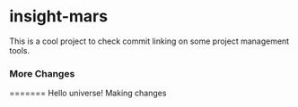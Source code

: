 # insight-mars

This is a cool project to check commit linking on some project management tools.

### More Changes
=======
Hello universe!
Making changes
